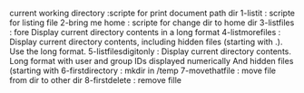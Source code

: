 current working directory :scripte for print document path dir
1-listit : scripte for listing file
2-bring me home : scripte for  change dir to home dir
3-listfiles : fore Display current directory contents in a long format
4-listmorefiles : Display current directory contents, including hidden files (starting with .). Use the long format.
5-listfilesdigitonly : Display current directory contents.  Long format with user and group IDs displayed numerically And hidden files (starting with 
6-firstdirectory : mkdir in /temp
7-movethatfile : move file from dir to other dir
8-firstdelete : remove fille  
